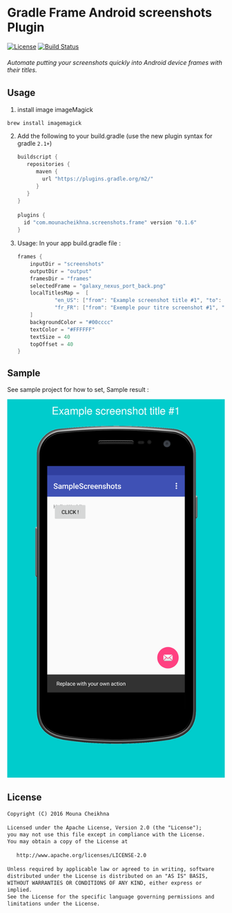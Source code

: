 Gradle Frame Android screenshots Plugin
=========================================

[![License](https://img.shields.io/badge/license-Apache%202.0-blue.svg?style=flat)](https://github.com/chemouna/frame-gradle-plugin/blob/master/LICENSE.txt)
[![Build Status](https://img.shields.io/travis/chemouna/frame-gradle-plugin/master.svg?style=flat)](https://travis-ci.org/chemouna/frame-gradle-plugin)

###### Automate putting your screenshots quickly into Android device frames with their titles.

Usage
----

1. install image imageMagick

```sh
brew install imagemagick
```

2. Add the following to your build.gradle
   (use the new plugin syntax for gradle `2.1+`)

   ```groovy
   buildscript {
      repositories {
         maven {
           url "https://plugins.gradle.org/m2/"
         }
      }
   }

   plugins {
     id "com.mounacheikhna.screenshots.frame" version "0.1.6"
   }
   ```
3. Usage: In your app build.gradle file :
 
   ```groovy
   frames {
       inputDir = "screenshots"
       outputDir = "output"
       framesDir = "frames"
       selectedFrame = "galaxy_nexus_port_back.png"
       localTitlesMap =  [
               "en_US": ["from": "Example screenshot title #1", "to": "Example screenshot title #2"],
               "fr_FR": ["from": "Exemple pour titre screenshot #1", "to": "Exemple pour titre screenshot #2"]
       ]
       backgroundColor = "#00cccc"
       textColor = "#FFFFFF"
       textSize = 40
       topOffset = 40
   }
   ```

Sample
------
See sample project for how to set, Sample result :

![Result sample](result/en_US_from_screenshots.png)


License
-------

    Copyright (C) 2016 Mouna Cheikhna

    Licensed under the Apache License, Version 2.0 (the "License");
    you may not use this file except in compliance with the License.
    You may obtain a copy of the License at

       http://www.apache.org/licenses/LICENSE-2.0

    Unless required by applicable law or agreed to in writing, software
    distributed under the License is distributed on an "AS IS" BASIS,
    WITHOUT WARRANTIES OR CONDITIONS OF ANY KIND, either express or implied.
    See the License for the specific language governing permissions and
    limitations under the License.

